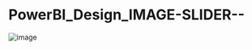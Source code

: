 # PowerBI_Design_IMAGE-SLIDER--
![image](https://github.com/user-attachments/assets/d8c8314a-4a7b-47ed-a239-ef60350fa566)
